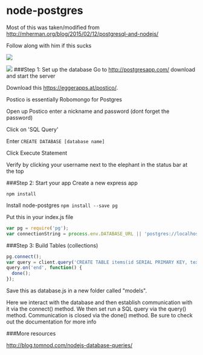 # node-postgres
Most of this was taken/modified from http://mherman.org/blog/2015/02/12/postgresql-and-nodejs/

Follow along with him if this sucks 

![](https://imgs.xkcd.com/comics/exploits_of_a_mom.png)

![](http://farm6.static.flickr.com/5130/5310748684_f0fe7311dd.jpg)
###Step 1: Set up the database
Go to http://postgresapp.com/ download and start the server

Download this https://eggerapps.at/postico/.

Postico is essentially Robomongo for Postgres

Open up Postico enter a nickname and password (dont forget the password)

Click on 'SQL Query'

Enter ```CREATE DATABASE [database name]```

Click Execute Statement

Verify by clicking your username next to the elephant in the status bar at the top

###Step 2: Start your app
Create a new express app

```npm install```

Install node-postgres
```npm install --save pg```

Put this in your index.js file

```javascript
var pg = require('pg');
var connectionString = process.env.DATABASE_URL || 'postgres://localhost:5432/[YOUR-DATABASE-NAME]';
```

###Step 3: Build Tables (collections)

```javascript
pg.connect();
var query = client.query('CREATE TABLE items(id SERIAL PRIMARY KEY, text VARCHAR(40) not null, complete BOOLEAN)');
query.on('end', function() {
  done();
});
```

Save this as database.js in a new folder called "models".

Here we interact with the database and then establish communication with it via the connect() method. We then set run a SQL query via the query() method. Communication is closed via the done() method. Be sure to check out the documentation for more info


###More resources

http://blog.tomnod.com/nodejs-database-queries/

